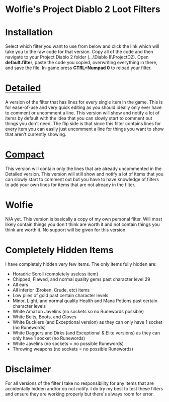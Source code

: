 # Wolfie's Project Diablo 2 Loot Filters

# Installation
Select which filter you want to use from below and click the link which will take you to the raw code for that version. Copy all of the code and then navigate to your Project Diablo 2 folder (...\Diablo II\ProjectD2). Open **default.filter**, paste the code you copied, overwriting everything in there, and save the file. In-game press **CTRL+Numpad 0** to reload your filter.

# [Detailed](https://raw.githubusercontent.com/WolfieeifloW/pd2filter/main/detailed.filter)
A version of the filter that has lines for every single item in the game. This is for ease-of-use and very quick editing as you should ideally only ever have to comment or uncomment a line. This version will show and notify a lot of items by default with the idea that you can slowly start to comment out things you don't need. The flip side is that since this filter contains lines for every item you can easily just uncomment a line for things you want to show that aren't currently showing.

# [Compact](https://raw.githubusercontent.com/WolfieeifloW/pd2filter/main/compact.filter)
This version will contain only the lines that are already uncommented in the Detailed version. This version will still show and notify a lot of items that you can slowly start to comment out but you have to have knowledge of filters to add your own lines for items that are not already in the filter.

# Wolfie
N/A yet. This version is basically a copy of my own personal filter. Will most likely contain things you don't think are worth it and not contain things you think are worth it. No support will be given for this version.

# Completely Hidden Items
I have completely hidden very few items. The only items fully hidden are:
* Horadric Scroll (completely useless item)
* Chipped, Flawed, and normal quality gems past character level 29
* All ears
* All inferior (Broken, Crude, etc) items
* Low piles of gold past certain character levels
* Minor, Light, and normal quality Health and Mana Potions past certain character levels
* White Amazon Javelins (no sockets so no Runewords possible)
* White Belts, Boots, and Gloves
* White Bucklers (and Exceptional version) as they can only have 1 socket (no Runewords)
* White Daggers and Dirks (and Exceptional & Elite versions) as they can only have 1 socket (no Runewords)
* White Javelins (no sockets = no possible Runewords)
* Throwing weapons (no sockets = no possible Runewords)

# Disclaimer
For all versions of the filter I take no responsibility for any items that are accidentally hidden and/or do not notify. I do try my best to test these filters and ensure they are working properly but there's always room for error.

